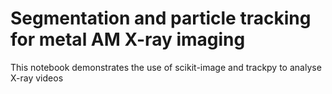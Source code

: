 # Segmentation and particle tracking for metal AM X-ray imaging

This notebook demonstrates the use of scikit-image and trackpy to analyse X-ray videos